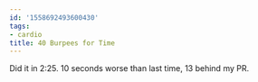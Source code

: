 ```yaml
---
id: '1558692493600430'
tags:
- cardio
title: 40 Burpees for Time
---
```


Did it in 2:25. 10 seconds worse than last time, 13 behind my PR.
